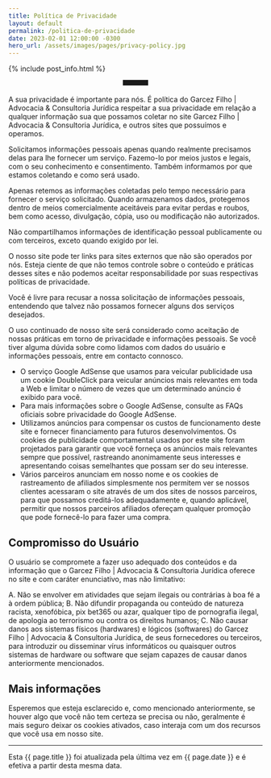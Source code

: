 ```yaml
---
title: Política de Privacidade
layout: default
permalink: /politica-de-privacidade
date: 2023-02-01 12:00:00 -0300
hero_url: /assets/images/pages/privacy-policy.jpg
---
```


{% include post_info.html %}

<hr style="max-width: 50px;border-width: 3px;border-color: rgba(6,42,78);text-align: center;margin: auto;padding-bottom: 10px; opacity:1; margin-bottom: 2vw;">

A sua privacidade é importante para nós. É política do Garcez Filho \| Advocacia & Consultoria Jurídica respeitar a sua privacidade em relação a qualquer informação sua que possamos coletar no site Garcez Filho \| Advocacia & Consultoria Jurídica, e outros sites que possuímos e operamos.

Solicitamos informações pessoais apenas quando realmente precisamos delas para lhe fornecer um serviço. Fazemo-lo por meios justos e legais, com o seu conhecimento e consentimento. Também informamos por que estamos coletando e como será usado.

Apenas retemos as informações coletadas pelo tempo necessário para fornecer o serviço solicitado. Quando armazenamos dados, protegemos dentro de meios comercialmente aceitáveis para evitar perdas e roubos, bem como acesso, divulgação, cópia, uso ou modificação não autorizados.

Não compartilhamos informações de identificação pessoal publicamente ou com terceiros, exceto quando exigido por lei.

O nosso site pode ter links para sites externos que não são operados por nós. Esteja ciente de que não temos controle sobre o conteúdo e práticas desses sites e não podemos aceitar responsabilidade por suas respectivas políticas de privacidade.

Você é livre para recusar a nossa solicitação de informações pessoais, entendendo que talvez não possamos fornecer alguns dos serviços desejados.

O uso continuado de nosso site será considerado como aceitação de nossas práticas em torno de privacidade e informações pessoais. Se você tiver alguma dúvida sobre como lidamos com dados do usuário e informações pessoais, entre em contacto connosco.


* O serviço Google AdSense que usamos para veicular publicidade usa um cookie DoubleClick para veicular anúncios mais relevantes em toda a Web e limitar o número de vezes que um determinado anúncio é exibido para você.
* Para mais informações sobre o Google AdSense, consulte as FAQs oficiais sobre privacidade do Google AdSense.
* Utilizamos anúncios para compensar os custos de funcionamento deste site e fornecer financiamento para futuros desenvolvimentos. Os cookies de publicidade comportamental usados por este site foram projetados para garantir que você forneça os anúncios mais relevantes sempre que possível, rastreando anonimamente seus interesses e apresentando coisas semelhantes que possam ser do seu interesse.
* Vários parceiros anunciam em nosso nome e os cookies de rastreamento de afiliados simplesmente nos permitem ver se nossos clientes acessaram o site através de um dos sites de nossos parceiros, para que possamos creditá-los adequadamente e, quando aplicável, permitir que nossos parceiros afiliados ofereçam qualquer promoção que pode fornecê-lo para fazer uma compra.

## Compromisso do Usuário

O usuário se compromete a fazer uso adequado dos conteúdos e da informação que o Garcez Filho \| Advocacia & Consultoria Jurídica oferece no site e com caráter enunciativo, mas não limitativo:

A. Não se envolver em atividades que sejam ilegais ou contrárias à boa fé a à ordem pública;
B. Não difundir propaganda ou conteúdo de natureza racista, xenofóbica, pix bet365 ou azar, qualquer tipo de pornografia ilegal, de apologia ao terrorismo ou contra os direitos humanos;
C. Não causar danos aos sistemas físicos (hardwares) e lógicos (softwares) do Garcez Filho \| Advocacia & Consultoria Jurídica, de seus fornecedores ou terceiros, para introduzir ou disseminar vírus informáticos ou quaisquer outros sistemas de hardware ou software que sejam capazes de causar danos anteriormente mencionados.

## Mais informações

Esperemos que esteja esclarecido e, como mencionado anteriormente, se houver algo que você não tem certeza se precisa ou não, geralmente é mais seguro deixar os cookies ativados, caso interaja com um dos recursos que você usa em nosso site.

<hr>

Esta {{ page.title }} foi atualizada pela última vez em {{ page.date }} e é efetiva a partir desta mesma data.